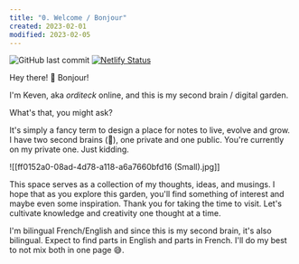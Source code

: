 ```yaml
---
title: "0. Welcome / Bonjour"
created: 2023-02-01
modified: 2023-02-05
---
```

![GitHub last commit](https://img.shields.io/github/last-commit/orditeck/2ndbrain?color=fb3baa&label=Last%20%F0%9F%A7%A0%20update) [![Netlify Status](https://api.netlify.com/api/v1/badges/af0911c1-2523-42a9-b822-dcbdef700484/deploy-status)](https://app.netlify.com/sites/dreamy-smakager-6be3b9/deploys)

Hey there! 👋 Bonjour!

I'm Keven, aka *orditeck* online, and this is my second brain / digital garden.

What's that, you might ask?

It's simply a fancy term to design a place for notes to live, evolve and grow. I have two second brains (🤔), one private and one public. You're currently on my private one. Just kidding.

![[ff0152a0-08ad-4d78-a118-a6a7660bfd16 (Small).jpg]]

This space serves as a collection of my thoughts, ideas, and musings. I hope that as you explore this garden, you'll find something of interest and maybe even some inspiration. Thank you for taking the time to visit. Let's cultivate knowledge and creativity one thought at a time. 

I'm bilingual French/English and since this is my second brain, it's also bilingual. Expect to find parts in English and parts in French. I'll do my best to not mix both in one page 😅.